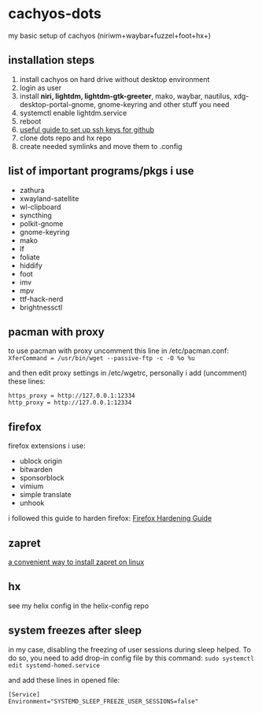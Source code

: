 # cachyos-dots

my basic setup of cachyos (niriwm+waybar+fuzzel+foot+hx+)

## installation steps

1. install cachyos on hard drive without desktop environment
2. login as user
3. install **niri, lightdm, lightdm-gtk-greeter**, mako, waybar, nautilus, xdg-desktop-portal-gnome, gnome-keyring and other stuff you need
4. systemctl enable lightdm.service
5. reboot
6. [useful guide to set up ssh keys for github](https://dev.to/aditya8raj/setup-github-ssh-keys-for-linux-1hib)
7. clone dots repo and hx repo
8. create needed symlinks and move them to .config

## list of important programs/pkgs i use

- zathura
- xwayland-satellite
- wl-clipboard
- syncthing
- polkit-gnome
- gnome-keyring
- mako
- lf
- foliate
- hiddify
- foot
- imv
- mpv
- ttf-hack-nerd
- brightnessctl

## pacman with proxy

to use pacman with proxy uncomment this line in /etc/pacman.conf: `XferCommand = /usr/bin/wget --passive-ftp -c -O %o %u` 

and then edit proxy settings in /etc/wgetrc, personally i add (uncomment) these lines:
```
https_proxy = http://127.0.0.1:12334
http_proxy = http://127.0.0.1:12334
```

## firefox

firefox extensions i use:

- ublock origin
- bitwarden
- sponsorblock
- vimium
- simple translate
- unhook

i followed this guide to harden firefox: [Firefox Hardening Guide](https://brainfucksec.github.io/firefox-hardening-guide)

## zapret

[a convenient way to install zapret on linux](https://github.com/Snowy-Fluffy/zapret.installer)

## hx

see my helix config in the helix-config repo

## system freezes after sleep

in my case, disabling the freezing of user sessions during sleep helped. To do so, you need to add drop-in config file by this command: `sudo systemctl edit systemd-homed.service`

and add these lines in opened file:
```
[Service]
Environment="SYSTEMD_SLEEP_FREEZE_USER_SESSIONS=false"
```
